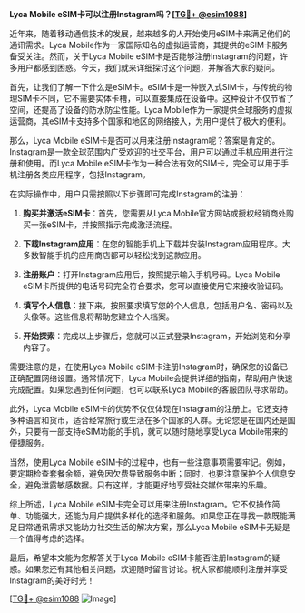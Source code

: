 **Lyca Mobile eSIM卡可以注册Instagram吗？[[TG💪+ @esim1088](https://t.me/s/esim1088)]**

近年来，随着移动通信技术的发展，越来越多的人开始使用eSIM卡来满足他们的通讯需求。Lyca Mobile作为一家国际知名的虚拟运营商，其提供的eSIM卡服务备受关注。然而，关于Lyca Mobile eSIM卡是否能够注册Instagram的问题，许多用户都感到困惑。今天，我们就来详细探讨这个问题，并解答大家的疑问。

首先，让我们了解一下什么是eSIM卡。eSIM卡是一种嵌入式SIM卡，与传统的物理SIM卡不同，它不需要实体卡槽，可以直接集成在设备中。这种设计不仅节省了空间，还提高了设备的防水防尘性能。Lyca Mobile作为一家提供全球服务的虚拟运营商，其eSIM卡支持多个国家和地区的网络接入，为用户提供了极大的便利。

那么，Lyca Mobile eSIM卡是否可以用来注册Instagram呢？答案是肯定的。Instagram是一款全球范围内广受欢迎的社交平台，用户可以通过手机应用进行注册和使用。而Lyca Mobile eSIM卡作为一种合法有效的SIM卡，完全可以用于手机注册各类应用程序，包括Instagram。

在实际操作中，用户只需按照以下步骤即可完成Instagram的注册：

1. **购买并激活eSIM卡**：首先，您需要从Lyca Mobile官方网站或授权经销商处购买一张eSIM卡，并按照指示完成激活流程。
   
2. **下载Instagram应用**：在您的智能手机上下载并安装Instagram应用程序。大多数智能手机的应用商店都可以轻松找到这款应用。

3. **注册账户**：打开Instagram应用后，按照提示输入手机号码。Lyca Mobile eSIM卡所提供的电话号码完全符合要求，您可以直接使用它来接收验证码。

4. **填写个人信息**：接下来，按照要求填写您的个人信息，包括用户名、密码以及头像等。这些信息将帮助您建立个人档案。

5. **开始探索**：完成以上步骤后，您就可以正式登录Instagram，开始浏览和分享内容了。

需要注意的是，在使用Lyca Mobile eSIM卡注册Instagram时，确保您的设备已正确配置网络设置。通常情况下，Lyca Mobile会提供详细的指南，帮助用户快速完成配置。如果您遇到任何问题，也可以联系Lyca Mobile的客服团队寻求帮助。

此外，Lyca Mobile eSIM卡的优势不仅仅体现在Instagram的注册上。它还支持多种语言和货币，适合经常旅行或生活在多个国家的人群。无论您是在国内还是国外，只要有一部支持eSIM功能的手机，就可以随时随地享受Lyca Mobile带来的便捷服务。

当然，使用Lyca Mobile eSIM卡的过程中，也有一些注意事项需要牢记。例如，要定期检查套餐余额，避免因欠费导致服务中断；同时，也要注意保护个人信息安全，避免泄露敏感数据。只有这样，才能更好地享受社交媒体带来的乐趣。

综上所述，Lyca Mobile eSIM卡完全可以用来注册Instagram。它不仅操作简单、功能强大，还能为用户提供多样化的选择和服务。如果您正在寻找一款既能满足日常通讯需求又能助力社交生活的解决方案，那么Lyca Mobile eSIM卡无疑是一个值得考虑的选择。

最后，希望本文能为您解答关于Lyca Mobile eSIM卡能否注册Instagram的疑惑。如果您还有其他相关问题，欢迎随时留言讨论。祝大家都能顺利注册并享受Instagram的美好时光！

[[TG💪+ @esim1088](https://t.me/s/esim1088) ![Image](https://i.postimg.cc/4NQfJmqS/Snipaste-2025-05-13-00-14-12.png)]